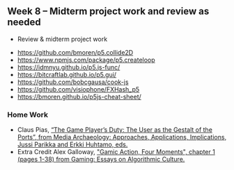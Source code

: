 ## Week 8 – Midterm project work and review as needed
* Review & midterm project work

- https://github.com/bmoren/p5.collide2D 
- https://www.npmjs.com/package/p5.createloop
- https://idmnyu.github.io/p5.js-func/
- https://bitcraftlab.github.io/p5.gui/
- https://github.com/bobcgausa/cook-js
- https://github.com/visiophone/FXHash_p5
- https://bmoren.github.io/p5js-cheat-sheet/

### Home Work
* Claus Pias, [“The Game Player’s Duty: The User as the Gestalt of the Ports”, from Media Archaeology: Approaches, Applications, Implications, Jussi Parikka and Erkki Huhtamo, eds.](pdfs/huhtamo-parikka-media_arch.pdf)
* Extra Credit Alex Galloway, ["Gamic Action, Four Moments", chapter 1 (pages 1-38) from Gaming: Essays on Algorithmic Culture.](pdfs/galloway_gamicaction.pdf)
